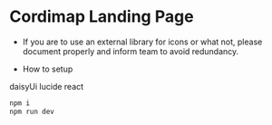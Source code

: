 # Cordimap Landing Page

- If you are to use an external library for icons or what not, please document properly and inform team to avoid redundancy.

- How to setup

daisyUi
lucide react

```bash
npm i
npm run dev
```
